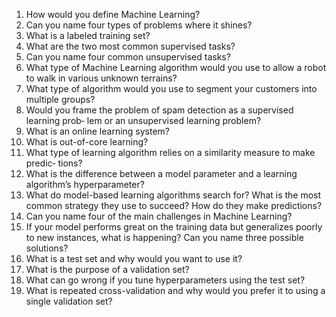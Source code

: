 1. How would you define Machine Learning?
2. Can you name four types of problems where it shines?
3. What is a labeled training set?
4. What are the two most common supervised tasks?
5. Can you name four common unsupervised tasks?
6. What type of Machine Learning algorithm would you use to allow a robot to
walk in various unknown terrains?
7. What type of algorithm would you use to segment your customers into multiple
groups?
8. Would you frame the problem of spam detection as a supervised learning prob‐
lem or an unsupervised learning problem?
9. What is an online learning system?
10. What is out-of-core learning?
11. What type of learning algorithm relies on a similarity measure to make predic‐
tions?
12. What is the difference between a model parameter and a learning algorithm’s
hyperparameter?
13. What do model-based learning algorithms search for? What is the most common
strategy they use to succeed? How do they make predictions?
14. Can you name four of the main challenges in Machine Learning?
15. If your model performs great on the training data but generalizes poorly to new
instances, what is happening? Can you name three possible solutions?
16. What is a test set and why would you want to use it?
17. What is the purpose of a validation set?
18. What can go wrong if you tune hyperparameters using the test set?
19. What is repeated cross-validation and why would you prefer it to using a single
validation set?
